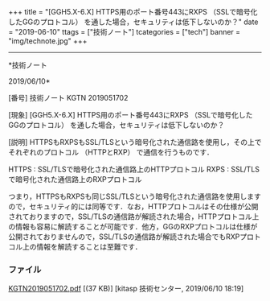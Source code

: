 ﻿+++
title = "[GGH5.X-6.X] HTTPS用のポート番号443にRXPS （SSLで暗号化したGGのプロトコル） を通した場合，セキュリティは低下しないのか？"
date = "2019-06-10"
ttags = ["技術ノート"]
tcategories = ["tech"]
banner = "img/technote.jpg"
+++

-----------------------------------------------------------------------------------------------------------------------------

*技術ノート

2019/06/10*


[番号]
技術ノート KGTN 2019051702

[現象]
[GGH5.X-6.X] HTTPS用のポート番号443にRXPS
（SSLで暗号化したGGのプロトコル）
を通した場合，セキュリティは低下しないのか？

[説明]
HTTPSもRXPSもSSL/TLSという暗号化された通信路を使用し，その上でそれぞれのプロトコル
（HTTPとRXP） で通信を行うものです．

HTTPS : SSL/TLSで暗号化された通信路上のHTTPプロトコル
RXPS : SSL/TLSで暗号化された通信路上のRXPプロトコル

つまり，HTTPSもRXPSも同じSSL/TLSという暗号化された通信路を使用しますので，セキュリティ的には同等です．なお，HTTPプロトコルはその仕様が公開されておりますので，SSL/TLSの通信路が解読された場合，HTTPプロトコル上の情報も容易に解読することが可能です．他方，GGのRXPプロトコルは仕様が公開されておりませんので，SSL/TLSの通信路が解読された場合でもRXPプロトコル上の情報を解読することは至難です．


### ファイル

 
 


[KGTN2019051702.pdf](http://techreport.kitasp.net/attachments/download/4280/KGTN2019051702.pdf)
 [(37 KB)] [kitasp 技術センター, 2019/06/10
18:19]


 


 

